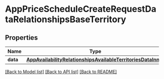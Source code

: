 # AppPriceScheduleCreateRequestDataRelationshipsBaseTerritory

## Properties
Name | Type | Description | Notes
------------ | ------------- | ------------- | -------------
**data** | [**AppAvailabilityRelationshipsAvailableTerritoriesDataInner**](AppAvailabilityRelationshipsAvailableTerritoriesDataInner.md) |  | 

[[Back to Model list]](../README.md#documentation-for-models) [[Back to API list]](../README.md#documentation-for-api-endpoints) [[Back to README]](../README.md)


